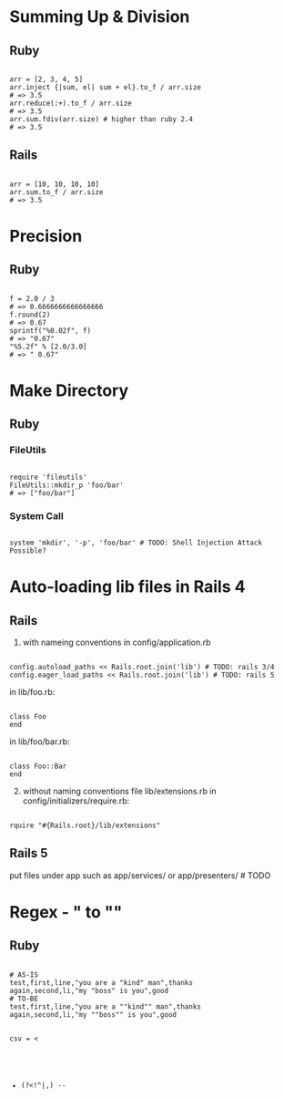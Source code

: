 # Summing Up & Division

## Ruby
<pre><code>
arr = [2, 3, 4, 5]
arr.inject {|sum, el| sum + el}.to_f / arr.size
# => 3.5
arr.reduce(:+).to_f / arr.size
# => 3.5
arr.sum.fdiv(arr.size) # higher than ruby 2.4
# => 3.5
</code></pre>

## Rails
<pre><code>
arr = [10, 10, 10, 10]
arr.sum.to_f / arr.size
# => 3.5
</code></pre>

# Precision

## Ruby
<pre><code>
f = 2.0 / 3
# => 0.6666666666666666
f.round(2)
# => 0.67
sprintf("%0.02f", f)
# => "0.67"
"%5.2f" % [2.0/3.0]
# => " 0.67"
</code></pre>

# Make Directory
## Ruby
### FileUtils
<pre><code>
require 'fileutils'
FileUtils::mkdir_p 'foo/bar'
# => ["foo/bar"]
</code></pre>
### System Call
<pre><code>
system 'mkdir', '-p', 'foo/bar' # TODO: Shell Injection Attack Possible?
</code></pre>

# Auto-loading lib files in Rails 4
## Rails
1. with nameing conventions
in config/application.rb
<pre><code>
config.autoload_paths << Rails.root.join('lib') # TODO: rails 3/4
config.eager_load_paths << Rails.root.join('lib') # TODO: rails 5
</code></pre>
in lib/foo.rb:
<pre><code>
class Foo
end
</code></pre>
in lib/foo/bar.rb:
<pre><code>
class Foo::Bar
end
</code></pre>
2. without naming conventions file lib/extensions.rb
in config/initializers/require.rb:
<pre><code>
rquire "#{Rails.root}/lib/extensions"
</code></pre>
## Rails 5
put files under app such as app/services/ or app/presenters/ # TODO

# Regex - " to ""
## Ruby
<pre><code>
# AS-IS
test,first,line,"you are a "kind" man",thanks
again,second,li,"my "boss" is you",good
# TO-BE
test,first,line,"you are a ""kind"" man",thanks
again,second,li,"my ""boss"" is you",good
</code></pre>

<pre><code>
csv = <<ENDCSV
test,first,line,"you are a "kind" man",thanks
again,second,li,"my "boss" is you",good
more,""Someone" said that you're "cute"",yay
"watch out for this",and,also,"this test case"
ENDCSV

puts csv.gsub(/(?<!^|,)"(?!,|$)/,'""')
</code></pre>

* (?<!^|,) --
